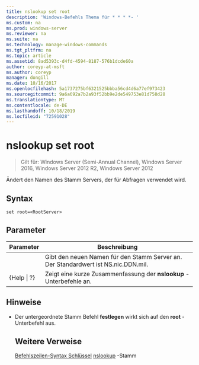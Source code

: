 ```yaml
---
title: nslookup set root
description: 'Windows-Befehls Thema für * * * *- '
ms.custom: na
ms.prod: windows-server
ms.reviewer: na
ms.suite: na
ms.technology: manage-windows-commands
ms.tgt_pltfrm: na
ms.topic: article
ms.assetid: 8ad5393c-d4fd-4594-8187-576b1dcde60a
author: coreyp-at-msft
ms.author: coreyp
manager: dongill
ms.date: 10/16/2017
ms.openlocfilehash: 5a1737275bf6321525bbba56cd4d6a77ef973423
ms.sourcegitcommit: 9a6a692a7b2a93f52bb9e2de549753e81d758d28
ms.translationtype: MT
ms.contentlocale: de-DE
ms.lasthandoff: 10/18/2019
ms.locfileid: "72591028"
---
```

# <a name="nslookup-set-root"></a>nslookup set root

>Gilt für: Windows Server (Semi-Annual Channel), Windows Server 2016, Windows Server 2012 R2, Windows Server 2012

Ändert den Namen des Stamm Servers, der für Abfragen verwendet wird.
## <a name="syntax"></a>Syntax
```
set root=<RootServer>
```
## <a name="parameters"></a>Parameter

|    Parameter    |                                   Beschreibung                                    |
|-----------------|----------------------------------------------------------------------------------|
|  <RootServer>   | Gibt den neuen Namen für den Stamm Server an. Der Standardwert ist NS.nic.DDN.mil. |
| {Help &#124; ?} |              Zeigt eine kurze Zusammenfassung der **nslookup** -Unterbefehle an.               |

## <a name="remarks"></a>Hinweise
- Der untergeordnete Stamm Befehl **festlegen** wirkt sich auf den **root** -Unterbefehl aus.
  ## <a name="additional-references"></a>Weitere Verweise
  [Befehlszeilen-Syntax Schlüssel](command-line-syntax-key.md) 
  [nslookup](nslookup-root.md) -Stamm
